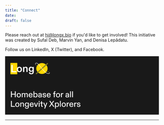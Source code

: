 ```yaml
---
title: "Connect"
date: 
draft: false
---
```


Please reach out at [hi@longx.bio](mailto:hi@longx.bio) if you'd like to get involved!
This initiative was created by Sufal Deb, Marvin Yan, and Denisa Lepădatu.



Follow us on LinkedIn, X (Twitter), and Facebook.






![LongX Banner](./banner.png "LongX Banner")

---

